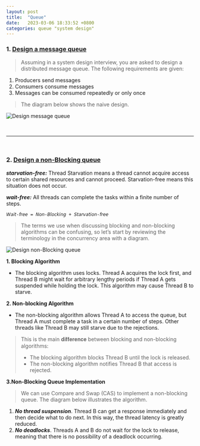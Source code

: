 ```yaml
---
layout: post
title:  "Queue"
date:   2023-03-06 18:33:52 +0800
categories: queue "system design"
---
```


### 1. [Design a message queue](https://twitter.com/alexxubyte/status/1542882527110541312)

> Assuming in a system design interview, you are asked to design a distributed message queue.
> The following requirements are given:
1. Producers send messages
2. Consumers consume messages
3. Messages can be consumed repeatedly or only once
>
> The diagram below shows the naive design. 

![Design message queue](https://pbs.twimg.com/media/FXtz60gVEAATtuQ?format=jpg&name=4096x4096)

<br/>

---

<br/>

### 2. [Design a non-Blocking queue](https://twitter.com/alexxubyte/status/1547958637812846592)

>
***starvation-free:***
Thread Starvation means a thread cannot acquire access to certain shared resources and cannot proceed. 
Starvation-free means this situation does not occur.
>
***wait-free:***
All threads can complete the tasks within a finite number of steps.
>
```
𝘞𝘢𝘪𝘵-𝘧𝘳𝘦𝘦 = 𝘕𝘰𝘯-𝘉𝘭𝘰𝘤𝘬𝘪𝘯𝘨 + 𝘚𝘵𝘢𝘳𝘷𝘢𝘵𝘪𝘰𝘯-𝘧𝘳𝘦𝘦
```
>
> The terms we use when discussing blocking and non-blocking algorithms can be confusing, so let’s start by reviewing the terminology in the concurrency area with a diagram.

![Design non-Blocking queue](https://pbs.twimg.com/media/FWlrfKxVsAAHyjc?format=jpg&name=4096x4096)

**1. Blocking Algorithm**
- The blocking algorithm uses locks. Thread A acquires the lock first, and Thread B might wait for arbitrary lengthy periods if Thread A gets suspended while holding the lock. This algorithm may cause Thread B to starve.

**2. Non-blocking Algorithm**
- The non-blocking algorithm allows Thread A to access the queue, but Thread A must complete a task in a certain number of steps. Other threads like Thread B may still starve due to the rejections.

> This is the main 𝐝𝐢𝐟𝐟𝐞𝐫𝐞𝐧𝐜𝐞 between blocking and non-blocking algorithms: 
> - The blocking algorithm blocks Thread B until the lock is released. 
> - The non-blocking algorithm notifies Thread B that access is rejected.

**3.Non-Blocking Queue Implementation**
> We can use Compare and Swap (CAS) to implement a non-blocking queue. The diagram below illustrates the algorithm.

1. ***No thread suspension***. Thread B can get a response immediately and then decide what to do next. In this way, the thread latency is greatly reduced.
2. ***No deadlocks***. Threads A and B do not wait for the lock to release, meaning that there is no possibility of a deadlock occurring.